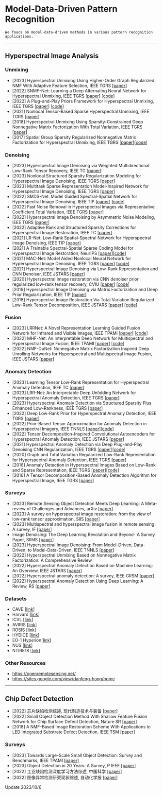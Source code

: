 # Model-Data-Driven Pattern Recognition 

`We foucs on model-data-driven methods in various pattern recognition applications.`

----

## Hyperspectral Image Analysis

### Unmixing
* [2023] Hyperspectral Unmixing Using Higher-Order Graph Regularized NMF With Adaptive Feature Selection, IEEE TGRS [[paper](https://ieeexplore.ieee.org/abstract/document/10124031)]
* [2022] SNMF-Net: Learning a Deep Alternating Neural Network for Hyperspectral Unmixing, IEEE TGRS [[paper](https://ieeexplore.ieee.org/abstract/document/9444347)] [[code](https://github.com/yxhnjust/F3Net)] 
* [2022] A Plug-and-Play Priors Framework for Hyperspectral Unmixing, IEEE TGRS [[paper](https://ieeexplore.ieee.org/abstract/document/932504)] [[code](https://github.com/xiuheng-wang/Plug_and_Play_HSI_unmixing)] 
* [2021] Nonlocal Tensor-Based Sparse Hyperspectral Unmixing, IEEE TGRS [[paper](https://ieeexplore.ieee.org/abstract/document/9239255)]
* [2018] Hyperspectral Unmixing Using Sparsity-Constrained Deep Nonnegative Matrix Factorization With Total Variation, IEEE TGRS [[paper](https://ieeexplore.ieee.org/abstract/document/8372956)]
* [2017] Spatial Group Sparsity Regularized Nonnegative Matrix Factorization for Hyperspectral Unmixing, IEEE TGRS [[paper](https://ieeexplore.ieee.org/abstract/document/7995123)][[code](https://github.com/YW81/TGRS17-SGSNMF)] 


### Denoising
* [2023] Hyperspectral Image Denoising via Weighted Multidirectional Low-Rank Tensor Recovery, IEEE TC [[paper](https://ieeexplore.ieee.org/abstract/document/9920675)]
* [2023] Nonlocal Structured Sparsity Regularization Modeling for Hyperspectral Image Denoising, IEEE TGRS [[paper](https://ieeexplore.ieee.org/abstract/document/10106506)]
* [2023] Multitask Sparse Representation Model-Inspired Network for Hyperspectral Image Denoising, IEEE TGRS [[paper](https://ieeexplore.ieee.org/abstract/document/10198268)]
* [2022] SMDS-Net: Model Guided Spectral-Spatial Network for Hyperspectral Image Denoising, IEEE TIP [[paper](https://ieeexplore.ieee.org/abstract/document/9855427)] [[code](https://github.com/bearshng/smds-net)]  
* [2022] Fast Noise Removal in Hyperspectral Images via Representative Coefficient Total Variation, IEEE TGRS  [[paper](https://ieeexplore.ieee.org/abstract/document/9989343)]
* [2022] Hyperspectral Image Denoising by Asymmetric Noise Modeling, IEEE TGRS  [[paper](https://ieeexplore.ieee.org/abstract/document/9975834)]
* [2022] Adaptive Rank and Structured Sparsity Corrections for Hyperspectral Image Restoration, IEEE TC [[paper](https://ieeexplore.ieee.org/abstract/document/9359537)]
* [2021] LR-Net: Low-Rank Spatial-Spectral Network for Hyperspectral Image Denoising, IEEE TIP [[paper](https://ieeexplore.ieee.org/abstract/document/9580717)]
* [2021] A Trainable Spectral-Spatial Sparse Coding Model for Hyperspectral Image Restoration, NeurIPS  [[paper](https://proceedings.neurips.cc/paper/2021/hash/2b515e2bdd63b7f034269ad747c93a42-Abstract.html)][[code](https://github.com/inria-thoth/T3SC)]  
* [2021] MAC-Net: Model Aided Nonlocal Neural Network for Hyperspectral Image Denoising, IEEE TGRS  [[paper](https://ieeexplore.ieee.org/abstract/document/9631264)] [[code](https://github.com/bearshng/mac-net)] 
* [2021] Hyperspectral Image Denoising via Low-Rank Representation and CNN Denoiser, IEEE JSTARS [[paper](https://ieeexplore.ieee.org/document/9664348)]
* [2020] Hyperspectral image restoration via CNN denoiser prior regularized low-rank tensor recovery, CVIU [[paper](https://www.sciencedirect.com/science/article/abs/pii/S1077314220300710)] [[code](https://github.com/NavyZeng/DPLRTA)] 
* [2019] Hyperspectral Image Denoising via Matrix Factorization and Deep Prior Regularization, IEEE TIP [[paper](https://ieeexplore.ieee.org/document/8767025)]
* [2018] Hyperspectral Image Restoration Via Total Variation Regularized Low-Rank Tensor Decomposition, IEEE JSTARS [[paper](https://ieeexplore.ieee.org/abstract/document/8233403)]
[[code](https://github.com/zhaoxile/Hyperspectral-Image-Restoration-via-Total-Variation-Regularized-Low-rank-Tensor-Decomposition)] 

### Fusion
* [2023] LRRNet: A Novel Representation Learning Guided Fusion Network for Infrared and Visible Images, IEEE TPAMI [[paper](https://ieeexplore.ieee.org/abstract/document/10105495)] [[code](https://github.com/hli1221/imagefusion-LRRNet)] 
* [2022] MHF-Net: An Interpretable Deep Network for Multispectral and Hyperspectral Image Fusion, IEEE TPAMI [[paper](https://ieeexplore.ieee.org/abstract/document/9165231)] [[code](https://github.com/XieQi2015/MHF-net)] 
* [2022] NMF-DuNet: Nonnegative Matrix Factorization Inspired Deep Unrolling Networks for Hyperspectral and Multispectral Image Fusion, IEEE JSTARS [[paper](https://ieeexplore.ieee.org/abstract/document/9822395)]

### Anomaly Detection
* [2023] Learning Tensor Low-Rank Representation for Hyperspectral Anomaly Detection, IEEE TC [[paper](https://ieeexplore.ieee.org/abstract/document/9781337)]
* [2023] LRR-Net: An Interpretable Deep Unfolding Network for Hyperspectral Anomaly Detection, IEEE TGRS [[paper](https://ieeexplore.ieee.org/abstract/document/10136197)]
* [2023] Hyperspectral Anomaly Detection via Structured Sparsity Plus Enhanced Low-Rankness, IEEE TGRS [[paper](https://ieeexplore.ieee.org/abstract/document/10148989)]
* [2022] Deep Low-Rank Prior for Hyperspectral Anomaly Detection, IEEE TGRS [[paper](https://ieeexplore.ieee.org/abstract/document/9756439)]
* [2022] Prior-Based Tensor Approximation for Anomaly Detection in Hyperspectral Imagery, IEEE TNNLS [[paper](https://ieeexplore.ieee.org/abstract/document/9288702)][[code](https://github.com/l7170/PTA-HAD.git)]  
* [2022] Tensor Decomposition-Inspired Convolutional Autoencoders for Hyperspectral Anomaly Detection, IEEE JSTARS [[paper](https://ieeexplore.ieee.org/abstract/document/9802669)]
* [2021] Hyperspectral Anomaly Detection via Deep Plug-and-Play Denoising CNN Regularization, IEEE TGRS [[paper](https://ieeexplore.ieee.org/abstract/document/9329138)][[code](https://github.com/FxyPd)]
* [2020] Graph and Total Variation Regularized Low-Rank Representation for Hyperspectral Anomaly Detection, IEEE TGRS [[paper](https://ieeexplore.ieee.org/abstract/document/8833518)]
* [2016] Anomaly Detection in Hyperspectral Images Based on Low-Rank and Sparse Representation, IEEE TGRS [[paper](https://ieeexplore.ieee.org/abstract/document/7322257)][[code](https://github.com/axiqia/Anomaly-Detection-in-Hyperspectral-Images-Based-on-Low-Rank-and-Sparse-Representation)]
* [2016] A Tensor Decomposition-Based Anomaly Detection Algorithm for Hyperspectral Image, IEEE TGRS [[paper](https://ieeexplore.ieee.org/abstract/document/7493677)]

### Surveys
* [2023] Remote Sensing Object Detection Meets Deep Learning: A Meta-review of Challenges and Advances, arXiv [[paper](https://arxiv.org/abs/2309.06751)]
* [2023] A survey on hyperspectral image restoration: from the view of low-rank tensor approximation, SIIS [[paper](https://link.springer.com/article/10.1007/s11432-022-3609-4)]
* [2023] Multispectral and hyperspectral image fusion in remote sensing: A survey, IF [[paper](https://www.sciencedirect.com/science/article/pii/S1566253522001312)]
* Image Denoising: The Deep Learning Revolution and Beyond- A Survey Paper, SIIMS  [[paper](https://epubs.siam.org/doi/abs/10.1137/23M1545859)]
* [2023] Hyperspectral Image Denoising: From Model-Driven, Data-Driven, to Model-Data-Driven, IEEE TNNLS [[paper](https://ieeexplore.ieee.org/abstract/document/10144690)]
* [2022] Hyperspectral Unmixing Based on Nonnegative Matrix Factorization: A Comprehensive Review
* [2022] Hyperspectral Anomaly Detection Based on Machine Learning: An Overview, IEEE JSTARS [[paper](https://ieeexplore.ieee.org/abstract/document/9760098)]
* [2022] Hyperspectral anomaly detection: A survey, IEEE GRSM [[paper](https://ieeexplore.ieee.org/document/9532003)]
* [2022] Hyperspectral Anomaly Detection Using Deep Learning: A Review, RS [[paper](https://www.mdpi.com/2072-4292/14/9/1973)]


### Datasets  
* CAVE [[link](http://www.cs.columbia.edu/CAVE/databases/multispectral/)]
* Harvard [[link](http://vision.seas.harvard.edu/hyperspec/download.html)]
* ICVL [[link](http://icvl.cs.bgu.ac.il/hyperspectral/)]
* AVIRIS [[link](http://www.ehu.eus/ccwintco/index.php/Hyperspectral_Remote_Sensing_Scenes)]
* ROSIS [[link](http://lesun.weebly.com/hyperspectral-data-set.html)]
* HYDICE [[link](https://www.erdc.usace.army.mil/Media/Fact-Sheets/Fact-Sheet-Article-View/Article/610433/hypercube/)]
* EO-1 Hyperion[[link](https://lta.cr.usgs.gov/ALI)]
* NUS [[link](https://sites.google.com/site/hyperspectralcolorimaging/dataset/general-scenes)]
* NTIRE18 [[link](http://www.vision.ee.ethz.ch/ntire18/)]


### Other Resources
* https://openremotesensing.net/
* https://sites.google.com/view/danfeng-hong/home

  
----
## Chip Defect Detection
* [2022] 芯片缺陷检测综述, 现代制造技术与装备 [[paper](https://kns.cnki.net/kcms2/article/abstract?v=3uoqIhG8C44YLTlOAiTRKibYlV5Vjs7iJTKGjg9uTdeTsOI_ra5_XQsXiZp54uNQm1PJ9A5EscVpRwpbWtJVIJY8ssXy0kfQ&uniplatform=NZKPT)]
* [2022] Small Object Detection Method With Shallow Feature Fusion Network for Chip Surface Defect Detection, Nature SR [[paper](https://www.nature.com/articles/s41598-022-07654-x)]
* [2018] A NMF-Based Image Restoration Scheme With Applications to LED Integrated Substrate Defect Detection, IEEE TSM [[paper](https://ieeexplore.ieee.org/abstract/document/8456620)]



### Surveys
* [2023] Towards Large-Scale Small Object Detection: Survey and Benchmarks, IEEE TPAMI [[paper](https://ieeexplore.ieee.org/abstract/document/10168277)]
* [2023] Object Detection in 20 Years: A Survey, P IEEE [[paper](https://ieeexplore.ieee.org/abstract/document/10028728)]
* [2022] 工业缺陷检测深度学习方法综述, 中国科学 [[paper](http://scis.scichina.com/cn/2022/SSI-2021-0336.pdf)]
* [2022] 图像异常检测研究现状综述, 自动化学报 [[paper](http://www.aas.net.cn/cn/article/doi/10.16383/j.aas.c200956)]



Update 2023/10/6
